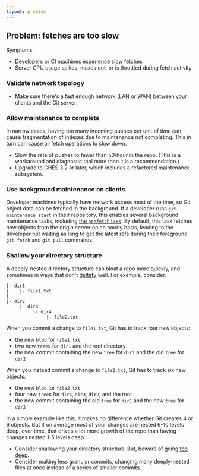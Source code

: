 ```yaml
---
layout: problem
---
```

## Problem: fetches are too slow

Symptoms:
- Developers or CI machines experience slow fetches
- Server CPU usage spikes, maxes out, or is throttled during fetch activity

### Validate network topology

- Make sure there's a fast enough network (LAN or WAN) between your clients and the Git server.

### Allow maintenance to complete

In narrow cases, having too many incoming pushes per unit of time can cause fragmentation of indexes due to maintenance not completing.
This in turn can cause all fetch operations to slow down.

- Slow the rate of pushes to fewer than 50/hour in the repo. (This is a workaround and diagnostic tool more than it is a recommendation.)
- Upgrade to GHES 3.2 or later, which includes a refactored maintenance subsystem.

### Use background maintenance on clients

Developer machines typically have network access most of the time, so Git object data can be fetched in the background.
If a developer runs `git maintenance start` in their repository, this enables several background maintenance tasks, including [the `prefetch` task](https://git-scm.com/docs/git-maintenance#Documentation/git-maintenance.txt-prefetch).
By default, this task fetches new objects from the origin server on an hourly basis, leading to the developer not waiting as long to get the latest refs during their foreground `git fetch` and `git pull` commands.

### Shallow your directory structure

A deeply-nested directory structure can bloat a repo more quickly, and sometimes in ways that don't [deltafy](glossary.md#packfile) well.
For example, consider:

```
|- dir1
|    |- file1.txt
|
|- dir2
     |- dir3
          |- dir4
               |- file2.txt
```

When you commit a change to `file1.txt`, Git has to track four new objects:
- the new `blob` for `file1.txt`
- two new `tree`s for `dir1` and the root directory
- the new commit containing the new `tree` for `dir1` and the old `tree` for `dir2`

When you instead commit a change to `file2.txt`, Git has to track six new objects:
- the new `blob` for `file2.txt`
- four new `tree`s for `dir4`, `dir3`, `dir2`, and the root
- the new commit containing the old `tree` for `dir1` and the new `tree` for `dir2`

In a simple example like this, it makes no difference whether Git creates 4 or 6 objects.
But if on average most of your changes are nested 6-10 levels deep, over time, that drives a lot more growth of the repo than having changes nested 1-5 levels deep.

- Consider shallowing your directory structure.
But, beware of going [too deep](maintenance-failure.md#deepen-your-directory-structure).
- Consider making less granular commits, changing many deeply-nested files at once instead of a series of smaller commits.
